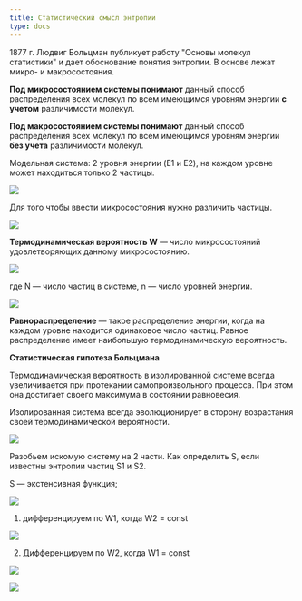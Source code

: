 ```yaml
---
title: Статистический смысл энтропии
type: docs
---
```



1877 г. Людвиг Больцман публикует работу "Основы молекул статистики" и дает обоснование понятия энтропии. В основе лежат микро- и макросостояния.

**Под микросостоянием системы понимают** данный способ распределения всех молекул по всем имеющимся уровням энергии **с учетом** различимости молекул.

**Под макросостоянием системы понимают** данный способ распределения всех молекул по всем имеющимся уровням энергии **без учета** различимости молекул.

Модельная система: 2 уровня энергии (E1 и E2), на каждом уровне может находиться только 2 частицы.

![](/images/statisticheskij-smysl-ehntropii/statisticheskij-smysl-ehntropii_clip_image001.png)

Для того чтобы ввести микросостояния нужно различить частицы.

![](/images/statisticheskij-smysl-ehntropii/statisticheskij-smysl-ehntropii_clip_image001_0000.png)

**Термодинамическая вероятность W** — число микросостояний удовлетворяющих данному микросостоянию.

![](/images/statisticheskij-smysl-ehntropii/statisticheskij-smysl-ehntropii_clip_image001_0001.png)

где N — число частиц в системе, n — число уровней энергии.

![](/images/statisticheskij-smysl-ehntropii/statisticheskij-smysl-ehntropii_clip_image001_0002.png)

**Равнораспределение** — такое распределение энергии, когда на каждом уровне находится одинаковое число частиц. Равное распределение имеет наибольшую термодинамическую вероятность.

**Статистическая гипотеза Больцмана**

Термодинамическая вероятность в изолированной системе всегда увеличивается при протекании самопроизвольного процесса. При этом она достигает своего максимума в состоянии равновесия.

Изолированная система всегда эволюционирует в сторону возрастания своей термодинамической вероятности.

![](/images/statisticheskij-smysl-ehntropii/statisticheskij-smysl-ehntropii_clip_image001_0003.png)

Разобьем искомую систему на 2 части. Как определить S, если известны энтропии частиц S1 и S2.

S — экстенсивная функция;

![](/images/statisticheskij-smysl-ehntropii/statisticheskij-smysl-ehntropii_clip_image001_0004.png)

1) дифференцируем по W1, когда W2 = const

![](/images/statisticheskij-smysl-ehntropii/statisticheskij-smysl-ehntropii_clip_image001_0005.png)

2) Дифференцируем по W2, когда W1 = const

![](/images/statisticheskij-smysl-ehntropii/statisticheskij-smysl-ehntropii_clip_image001_0006.png)

![](/images/statisticheskij-smysl-ehntropii/statisticheskij-smysl-ehntropii_clip_image001_0007.png)

